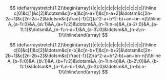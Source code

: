 $$
\def\arraystretch{1.2}\begin{array}{|c|c|c|c|c|c|c|c|c|c|c|c|}\hline
c[0]&c[1]&c[2]&\dotsm&c[n-a]&c[n-a+1]&c[n-a+2]&\dotsm&c[2n-2a+1]&c[2n-2a+2]&\dotsm&c[\frac{-1}{2}(a^2-a+b^2-b)+an+bn-n]\\\hline
A_{a-1\:0}&A_{a\:1}&A_{a+1\:2}&\dotsm&A_{n-1\:n-a}&A_{a-2\:0}&A_{a-1\:1}&\dotsm&A_{n-1\:n-a+1}&A_{a-3\:0}&\dotsm&A_{n-a\:n-1}\\\hline\end{array}
$$

$$
\def\arraystretch{1.2}\begin{array}{|c|c|c|c|c|c|c|c|c|c|c|c|}\hline c[0]&c[1]&c[2]&\dotsm&c[n-b]&c[n-b+1]&c[n-b+2]&\dotsm&c[2n-2b+1]&c[2n-2b+2]&\dotsm&c[\frac{-1}{2}(a^2-a+b^2-b)+an+bn-n]\\\hline A_{b-1\:0}&A_{b\:1}&A_{b+1\:2}&\dotsm&A_{n-1\:n-b}&A_{b-2\:0}&A_{b-1\:1}&\dotsm&A_{n-1\:n-b+1}&A_{b-3\:0}&\dotsm&A_{n-b\:n-1}\\\hline\end{array}
$$

<!-- $$
\begin{aligned}
number\:of\:elememet\:in\:A_{n,a,b}&=n^2-\frac{(n-a)\times(n-a+1)}{2}-\frac{(n-b)\times(n-b+1)}{2}\\
&=\frac{-1}{2}a^2+\frac{-1}{2}b^2+an+bn-n+\frac{1}{2}a+\frac{1}{2}b\\
&=\frac{-1}{2}(a^2-a+b^2-b)+an+bn-n
\end{aligned}
$$ -->

<!-- $$
\begin{aligned}
&\text{Assume $\alpha$ is the base address for $a[0][0],\dots,[0]$, then}\\
&\text{the address for }a[i_1][i_2],\dots,[i_n]\text{ in column-major representation}\\
&=\alpha+i_1+u_1\Big(i_2+u_2\big(i_3+(\dotsm+i_nu_{n-1})\dotsm\big)\Big)\\
&=\alpha+\sum\limits_{j=1}^{n}\Bigg(\prod\limits_{k=1}^{j-1}u_k\Bigg)i_j\quad where\;\prod\limits_{k=1}^0u_k=1\\
\end{aligned}
$$ -->

<!-- $$
\begin{aligned}
&\text{Suppose all matrices are \ }n\times n.\\\\
&\text{In a general matrix addtion (operation+ in class Matrix):}\\
&\implies number\:of\:addition=n^2\\\\
&\text{In a general matrix multiplication (operation* in class Matrix):}\\
&\implies\begin{cases}
  number\:of\:addition&=n^3-n^2\\
  number\:of\:multiplication&=n^3
\end{cases}\\\\
&\text{For a complex-valued matrix multiplication,}\\
&\text{there are 4 general matrix multiplications,}\\
&\text{and 2 general matrix additions.}\\
&\text{Therefore, we have}\\
&\implies\begin{cases}
  number\:of\:addition&=4(n^3-n^2)+2n^2=4n^3-2n^2\\
  number\:of\:multiplication&=4n^3
\end{cases}\\
\end{aligned}
$$ -->

<!-- $$
\large\begin{aligned}
&\text{To move 1 disk to the right peg, we only need one step. Thus, T(1)=1.}\\\\
&\text{To move N disks to the right peg, we must first move N-1 disks to the middle peg.}\\
&\text{Then, move the most bottom disk to the right peg.}\\
&\text{This procedure takes T(N-1) + 1 steps.}\\
&\text{Lastly, we move N-1 disks in the middle to the right, which takes T(N-1) steps.}\\
&\text{In total, there are 2T(N-1) + 1 steps.}\\\\
&\text{Therefore we have \ }T(N)=2T(N-1)+1\; with\:T(1)=1
\end{aligned}
$$

$$
\begin{aligned}
\implies&T(N)-2T(N-1)=1\quad\\
&T(1)=1\\\\
&\textbf{Homogeneous Soultion: \ }T_h(N)\\
&T(N)-2T(N-1)=0\\
&characteristic\;equation:\quad r-2=0\implies r=2\\
&T_h(N)=\alpha2^n\quad\forall\;\alpha\in\reals\\\\
&\textbf{Particular Soultion: \ }T_p(N)\\
&Guess:T_p(N)=\beta\quad\forall\;\beta\in\reals\\
&T_p(N)-2T_p(N-1)=\beta-2\beta=-\beta=1\implies\beta=-1\\\\
&\textbf{Genearl Soultion: }T(N)=T_h(N)+T_p(N)\\
&T(N)=T_h(N)+T_p(N)=\alpha2^n-1\\
&\text{For the initial condition: \ }T(1)=1\\
&\implies T(1)=\alpha2^1-1=2\alpha-1=1\implies\alpha=1\\\\
&\textbf{Finally, we have \ }T(N)=2^n-1
\end{aligned}
$$

$$
\large\begin{aligned}
&\text{address for \ }a[i_1][i_2],\dots,[i_n]\text{ \ in column-major\:representation}=\\
&\alpha+\sum\limits_{j=1}^{n-2}i_ja_j+i_n\times u_{n-1} + i_{n-1}\quad where\;a_j=\prod\limits_{k=j+1}^nu_k\quad1\le j\le n-2
\end{aligned}
$$ -->
<!--
$$
\large\begin{array}{|c|c|c|c|c|}\hline
\text{line} & \text{s/e} & \text{frequency} & \text{step counts}\\\hline
\text{1} & 0 & - & 0  \\\hline
\text{2} & 0 & - & 0  \\\hline
\text{3} & 1 & m+1 & m+1 \\\hline
\text{4} & 1 & m(p+1) & mp+m \\\hline
\text{5} & 1 & mp & mp \\\hline
\text{6} & 1 & mp(n+1) & mpn+mp \\\hline
\text{7} & 1 & mpn & mpn \\\hline
\text{8} & 0 & - & 0 \\\hline
\text{9} & 0 & - & 0 \\\hline
\end{array}
$$

$$
\large Total\:Step\:Count=2mnp+3mp+2m+1
$$

$$
\large\begin{array}{|c|c|c|c|c|}\hline
\text{line} & \text{s/e} & \text{frequency} & \text{total steps}\\\hline
\text{1} & 0 & - & \Theta(0) \\\hline
\text{2} & 0 & - & \Theta(0) \\\hline
\text{3} & 1 & m+1 & \Theta(m) \\\hline
\text{4} & 1 & m(p+1) & \Theta(mp) \\\hline
\text{5} & 1 & mp & \Theta(mp) \\\hline
\text{6} & 1 & mp(n+1) & \Theta(mnp) \\\hline
\text{7} & 1 & mpn & \Theta(mnp) \\\hline
\text{8} & 0 & - & \Theta(0) \\\hline
\text{9} & 0 & - & \Theta(0) \\\hline
\end{array}
$$

$$
\large\begin{array}{|c|c|c|c|c|}\hline
\text{line} & \text{s/e} & \text{frequency} & \text{total steps}\\\hline
\text{1} & 0 & - & \Theta(0) \\\hline
\text{2} & 0 & - & \Theta(0) \\\hline
\text{3} & 1 & m+1 & \Theta(m) \\\hline
\text{4} & 1 & m(n+1) & \Theta(mn) \\\hline
\text{5} & 1 & mn & \Theta(mn) \\\hline
\text{6} & 1 & mn & \Theta(mn) \\\hline
\text{7} & 2 & mn & \Theta(mn) \\\hline
\text{8} & 0 & - & \Theta(0) \\\hline
\text{9} & 0 & - & \Theta(0) \\\hline
\text{10} & 1 & 1 & \Theta(1) \\\hline
\text{11} & 0 & - & \Theta(0) \\\hline
\end{array}
$$

$$
\def\arraystretch{2.2}\begin{array}{|c|c|c|c|c|c|c|c|c|c|c|c|}\hline\
c[0]&c[1]&c[2]&\dotsm&c[n-b]&c[n-b+1]&c[n-b+2]&\dotsm&c[2n-2b+1]&c[2n-2b+2]&\dotsm&c[ab-an-bn-1]\\\hline
A_{b-1\:0}&A_{b\:1}&A_{b+1\:2}&\dotsm&A_{n-1\:n-b}&A_{b-2\:0}&A_{b-1\:1}&\dotsm&A_{n-1\:n-b+1}&A_{b-3\:0}&\dotsm&A_{n-b\:n-1}\\\hline
\end{array}
$$ -->
